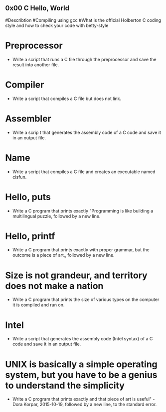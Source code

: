 ## 0x00 C Hello, World

#Describtion
#Compiling using gcc 
#What is the official Holberton C coding style and how to check your code with betty-style


# Preprocessor
* Write a script that runs a C file through the preprocessor and save the result into another file.

# Compiler
* Write a script that compiles a C file but does not link.

# Assembler
* Write a scrip t that generates the assembly code of a C code and save it in an output file.

# Name
* Write a script that compiles a C file and creates an executable named cisfun.

# Hello, puts
* Write a C program that prints exactly "Programming is like building a multilingual puzzle, followed by a new line.

# Hello, printf
* Write a C program that prints exactly with proper grammar, but the outcome is a piece of art,, followed by a new line.

# Size is not grandeur, and territory does not make a nation
* Write a C program that prints the size of various types on the computer it is compiled and run on.

# Intel
* Write a script that generates the assembly code (Intel syntax) of a C code and save it in an output file.

# UNIX is basically a simple operating system, but you have to be a genius to understand the simplicity
* Write a C program that prints exactly and that piece of art is useful" - Dora Korpar, 2015-10-19, followed by a new line, to the standard error.
